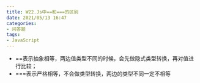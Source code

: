 ```yaml
---
title: W22.Js中==和===的区别
date: 2021/05/13 16:47
categories: 
- 问答题
tags: 
- JavaScript
---
```


- ==表示抽象相等，两边值类型不同的时候，会先做隐式类型转换，再对值进行比较；
- ===表示严格相等，不会做类型转换，两边的类型不同一定不相等